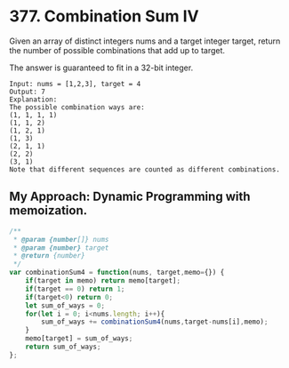 # 377. Combination Sum IV
Given an array of distinct integers nums and a target integer target, return the number of possible combinations that add up to target.

The answer is guaranteed to fit in a 32-bit integer.

```
Input: nums = [1,2,3], target = 4
Output: 7
Explanation:
The possible combination ways are:
(1, 1, 1, 1)
(1, 1, 2)
(1, 2, 1)
(1, 3)
(2, 1, 1)
(2, 2)
(3, 1)
Note that different sequences are counted as different combinations.
```
## My Approach: Dynamic Programming with memoization.
```javascript
/**
 * @param {number[]} nums
 * @param {number} target
 * @return {number}
 */
var combinationSum4 = function(nums, target,memo={}) {
    if(target in memo) return memo[target];
    if(target == 0) return 1;
    if(target<0) return 0;
    let sum_of_ways = 0;
    for(let i = 0; i<nums.length; i++){
        sum_of_ways += combinationSum4(nums,target-nums[i],memo);
    }
    memo[target] = sum_of_ways;
    return sum_of_ways;
};
```